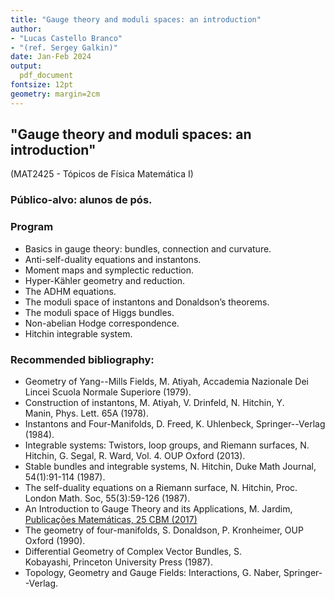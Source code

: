 ```yaml
---
title: "Gauge theory and moduli spaces: an introduction" 
author: 
- "Lucas Castello Branco" 
- "(ref. Sergey Galkin)"
date: Jan-Feb 2024
output: 
  pdf_document
fontsize: 12pt
geometry: margin=2cm
---
```


## "Gauge theory and moduli spaces: an introduction" 
  (MAT2425 - Tópicos de Física Matemática I)

### Público-alvo:   alunos de pós.

### Program

- Basics in gauge theory: bundles, connection and curvature. 
- Anti-self-duality equations and instantons. 
- Moment maps and symplectic reduction. 
- Hyper-Kähler geometry and reduction.
- The ADHM equations. 
- The moduli space of instantons and Donaldson’s theorems. 
- The moduli space of Higgs bundles. 
- Non-abelian Hodge correspondence. 
- Hitchin integrable system. 

### Recommended bibliography:

- Geometry of Yang--Mills Fields, M. Atiyah, Accademia Nazionale Dei Lincei Scuola Normale Superiore (1979).
- Construction of instantons, M. Atiyah, V. Drinfeld, N. Hitchin, Y. Manin, Phys. Lett. 65A (1978).
- Instantons and Four-Manifolds, D. Freed, K. Uhlenbeck, Springer--Verlag (1984).
- Integrable systems: Twistors, loop groups, and Riemann surfaces, N. Hitchin, G. Segal, R. Ward, Vol. 4. OUP Oxford (2013).
- Stable bundles and integrable systems, N. Hitchin, Duke Math Journal, 54(1):91-114 (1987).
- The self-duality equations on a Riemann surface, N. Hitchin, Proc. London Math. Soc, 55(3):59-126 (1987).
- An Introduction to Gauge Theory and its Applications, M. Jardim, 
[Publicações Matemáticas, 25 CBM (2017)](https://impa.br/wp-content/uploads/2017/04/25CBM_02.pdf)
- The geometry of four-manifolds, S. Donaldson, P. Kronheimer, OUP Oxford (1990).
- Differential Geometry of Complex Vector Bundles, S. Kobayashi, Princeton University Press (1987).
- Topology, Geometry and Gauge Fields: Interactions, G. Naber, Springer--Verlag.
